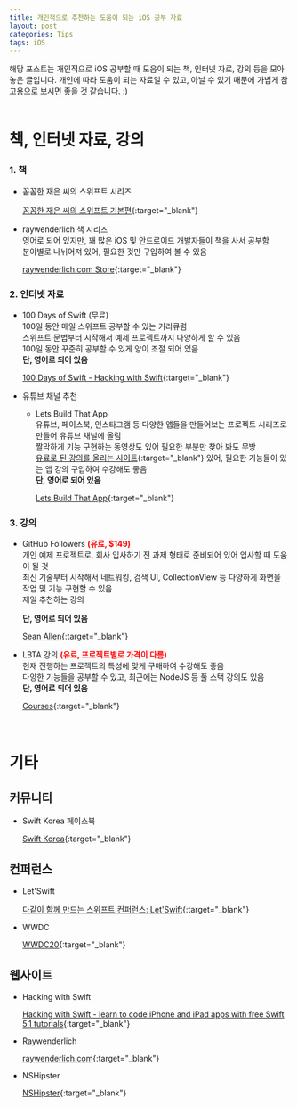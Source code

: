 ```yaml
---
title: 개인적으로 추천하는 도움이 되는 iOS 공부 자료
layout: post
categories: Tips
tags: iOS
---
```


해당 포스트는 개인적으로 iOS 공부할 때 도움이 되는 책, 인터넷 자료, 강의 등을 모아놓은 글입니다. 개인에 따라 도움이 되는 자료일 수 있고, 아닐 수 있기 때문에 가볍게 참고용으로 보시면 좋을 것 같습니다. :)   
<br>

# 책, 인터넷 자료, 강의

### 1. 책

- 꼼꼼한 재은 씨의 스위프트 시리즈

    [꼼꼼한 재은 씨의 스위프트 기본편](http://www.yes24.com/Product/Goods/60638047){:target="_blank"}

- raywenderlich 책 시리즈   
    영어로 되어 있지만, 꽤 많은 iOS 및 안드로이드 개발자들이 책을 사서 공부함   
    분야별로 나뉘어져 있어, 필요한 것만 구입하여 볼 수 있음   

    [raywenderlich.com Store](https://store.raywenderlich.com){:target="_blank"}

### 2. 인터넷 자료

- 100 Days of Swift (무료)   
    100일 동안 매일 스위프트 공부할 수 있는 커리큐럼   
    스위프트 문법부터 시작해서 예제 프로젝트까지 다양하게 할 수 있음   
    100일 동안 꾸준히 공부할 수 있게 양이 조절 되어 있음   
    **단, 영어로 되어 있음**

    [100 Days of Swift - Hacking with Swift](https://www.hackingwithswift.com/100){:target="_blank"}

- 유튜브 채널 추천
    - Lets Build That App   
        유튜브, 페이스북, 인스타그램 등 다양한 앱들을 만들어보는 프로젝트 시리즈로 만들어 유튜브 채널에 올림   
        짤막하게 기능 구현하는 동영상도 있어 필요한 부분만 찾아 봐도 무방   
        [유료로 된 강의를 올리는 사이트](https://www.letsbuildthatapp.com){:target="_blank"} 있어, 필요한 기능들이 있는 앱 강의 구입하여 수강해도 좋음   
        **단, 영어로 되어 있음**

        [Lets Build That App](https://www.youtube.com/channel/UCuP2vJ6kRutQBfRmdcI92mA){:target="_blank"}

### 3. 강의

- GitHub Followers <b><font color="red">(유료, $149)</font></b>   
    개인 예제 프로젝트로, 회사 입사하기 전 과제 형태로 준비되어 있어 입사할 때 도움이 될 것   
    최신 기술부터 시작해서 네트워킹, 검색 UI, CollectionView 등 다양하게 화면을 작업 및 기능 구현할 수 있음   
    제일 추천하는 강의   

    **단, 영어로 되어 있음**

    [Sean Allen](https://seanallen.teachable.com){:target="_blank"}

- LBTA 강의 <b><font color="red">(유료, 프로젝트별로 가격이 다름)</font></b>    
    현재 진행하는 프로젝트의 특성에 맞게 구매하여 수강해도 좋음   
    다양한 기능들을 공부할 수 있고, 최근에는 NodeJS 등 풀 스택 강의도 있음   
    **단, 영어로 되어 있음**   

    [Courses](https://www.letsbuildthatapp.com){:target="_blank"}

<br>

# 기타

## 커뮤니티

- Swift Korea 페이스북

    [Swift Korea](https://www.facebook.com/groups/swiftkor/){:target="_blank"}

## 컨퍼런스

- Let'Swift

    [다같이 함께 만드는 스위프트 컨퍼런스: Let'Swift](http://letswift.kr/2019/){:target="_blank"}

- WWDC

    [WWDC20](https://developer.apple.com/wwdc20/){:target="_blank"}

## 웹사이트

- Hacking with Swift

    [Hacking with Swift - learn to code iPhone and iPad apps with free Swift 5.1 tutorials](https://www.hackingwithswift.com){:target="_blank"}

- Raywenderlich

    [raywenderlich.com](https://www.raywenderlich.com){:target="_blank"}

- NSHipster

    [NSHipster](https://nshipster.com){:target="_blank"}
